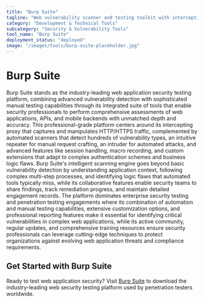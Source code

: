 ```yaml
---
title: "Burp Suite"
tagline: "Web vulnerability scanner and testing toolkit with intercepting proxy and automation features"
category: "Development & Technical Tools"
subcategory: "Security & Vulnerability Tools"
tool_name: "Burp Suite"
deployment_status: "deployed"
image: "/images/tools/burp-suite-placeholder.jpg"
---
```


# Burp Suite

Burp Suite stands as the industry-leading web application security testing platform, combining advanced vulnerability detection with sophisticated manual testing capabilities through its integrated suite of tools that enable security professionals to perform comprehensive assessments of web applications, APIs, and mobile backends with unmatched depth and accuracy. This professional-grade platform centers around its intercepting proxy that captures and manipulates HTTP/HTTPS traffic, complemented by automated scanners that detect hundreds of vulnerability types, an intuitive repeater for manual request crafting, an intruder for automated attacks, and advanced features like session handling, macro recording, and custom extensions that adapt to complex authentication schemes and business logic flaws. Burp Suite's intelligent scanning engine goes beyond basic vulnerability detection by understanding application context, following complex multi-step processes, and identifying logic flaws that automated tools typically miss, while its collaborative features enable security teams to share findings, track remediation progress, and maintain detailed engagement records. The platform dominates enterprise security testing and penetration testing engagements where its combination of automation and manual testing capabilities, extensive customization options, and professional reporting features make it essential for identifying critical vulnerabilities in complex web applications, while its active community, regular updates, and comprehensive training resources ensure security professionals can leverage cutting-edge techniques to protect organizations against evolving web application threats and compliance requirements.

## Get Started with Burp Suite

Ready to test web application security? Visit [Burp Suite](https://portswigger.net/burp) to download the industry-leading web security testing platform used by penetration testers worldwide.